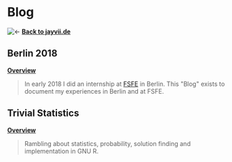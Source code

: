 # Blog

![<-](../img/back.svg) **[Back to jayvii.de](https://www.jayvii.de)**

## Berlin 2018

**[Overview](./Berlin-2018/)**

> In early 2018 I did an internship at [FSFE](https://fsfe.org) in Berlin. This
> "Blog" exists to document my experiences in Berlin and at FSFE.

## Trivial Statistics

**[Overview](./Trivial-Statistics/)**

> Rambling about statistics, probability, solution finding and implementation in
> GNU R.
